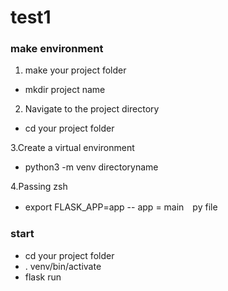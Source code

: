 # test1

### make environment
1. make your project folder
- mkdir project name 


2. Navigate to the project directory
- cd your project folder

3.Create a virtual environment
- python3 -m venv directoryname

4.Passing zsh 
- export FLASK_APP=app 
-- app = main　py file

### start
- cd your project folder
-  . venv/bin/activate
-  flask run

